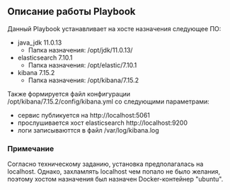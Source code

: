 ## Описание работы Playbook

Данный Playbook устанавливает на хосте назначения следующее ПО:   

- java_jdk 11.0.13  
    - Папка назначения: /opt/jdk/11.0.13/
- elasticsearch 7.10.1  
    - Папка назначения: /opt/elastic/7.10.1
- kibana 7.15.2
    - Папка назначения: /opt/kibana/7.15.2

Также формируется файл конфигурации /opt/kibana/7.15.2/config/kibana.yml со следующими параметрами:  
- сервис публикуется на http://localhost:5061  
- прослушивается хост elasticsearch http://localhost:9200  
- логи записываюттся в файл /var/log/kibana.log
	

### Примечание
Согласно техническому заданию, установка предполагалась на localhost. Однако, захламлять localhost чем попало не было желания, поэтому хостом назначения был назначен Docker-контейнер "ubuntu".


